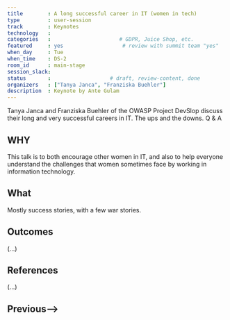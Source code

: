```yaml
---
title        : A long successful career in IT (women in tech)
type         : user-session
track        : Keynotes
technology   :
categories   :                      # GDPR, Juice Shop, etc.
featured     : yes                   # review with summit team "yes"
when_day     : Tue
when_time    : DS-2
room_id      : main-stage
session_slack:
status       :                   # draft, review-content, done
organizers   : ["Tanya Janca", "Franziska Buehler"]
description  : Keynote by Ante Gulam
---
```



Tanya Janca and Franziska Buehler of the OWASP Project DevSlop discuss their long and very successful careers in IT.  The ups and the downs.  Q & A 

## WHY
This talk is to both encourage other women in IT, and also to help everyone understand the challenges that women sometimes face by working in information technology.

## What

Mostly success stories, with a few war stories.  

## Outcomes

(...)

## References

(...)


## Previous-->
